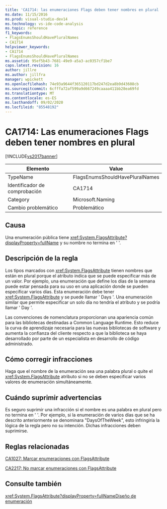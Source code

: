 ```yaml
---
title: 'CA1714: las enumeraciones Flags deben tener nombres en plural | Microsoft Docs'
ms.date: 11/15/2016
ms.prod: visual-studio-dev14
ms.technology: vs-ide-code-analysis
ms.topic: reference
f1_keywords:
- FlagsEnumsShouldHavePluralNames
- CA1714
helpviewer_keywords:
- CA1714
- FlagsEnumsShouldHavePluralNames
ms.assetid: 95ef5b43-7681-49e9-a5a3-ac0357cf1be7
caps.latest.revision: 16
author: jillre
ms.author: jillfra
manager: wpickett
ms.openlocfilehash: 74e93a9644f365120117bd247d2ea8b9d43608cb
ms.sourcegitcommit: 6cfffa72af599a9d667249caaaa411bb28ea69fd
ms.translationtype: MT
ms.contentlocale: es-ES
ms.lasthandoff: 09/02/2020
ms.locfileid: "85548192"
---
```

# <a name="ca1714-flags-enums-should-have-plural-names"></a>CA1714: Las enumeraciones Flags deben tener nombres en plural
[!INCLUDE[vs2017banner](../includes/vs2017banner.md)]

|Elemento|Value|
|-|-|
|TypeName|FlagsEnumsShouldHavePluralNames|
|Identificador de comprobación|CA1714|
|Category|Microsoft.Naming|
|Cambio problemático|Problemático|

## <a name="cause"></a>Causa
 Una enumeración pública tiene <xref:System.FlagsAttribute?displayProperty=fullName> y su nombre no termina en ' '.

## <a name="rule-description"></a>Descripción de la regla
 Los tipos marcados con <xref:System.FlagsAttribute> tienen nombres que están en plural porque el atributo indica que se puede especificar más de un valor. Por ejemplo, una enumeración que define los días de la semana puede estar pensada para su uso en una aplicación donde se pueden especificar varios días. Esta enumeración debe tener <xref:System.FlagsAttribute> y se puede llamar ' Days '. Una enumeración similar que permite especificar un solo día no tendría el atributo y se podría llamar ' Day '.

 Las convenciones de nomenclatura proporcionan una apariencia común para las bibliotecas destinadas a Common Language Runtime. Esto reduce la curva de aprendizaje necesaria para las nuevas bibliotecas de software y aumenta la confianza del cliente respecto a que la biblioteca se haya desarrollado por parte de un especialista en desarrollo de código administrado.

## <a name="how-to-fix-violations"></a>Cómo corregir infracciones
 Haga que el nombre de la enumeración sea una palabra plural o quite el <xref:System.FlagsAttribute> atributo si no se deben especificar varios valores de enumeración simultáneamente.

## <a name="when-to-suppress-warnings"></a>Cuándo suprimir advertencias
 Es seguro suprimir una infracción si el nombre es una palabra en plural pero no termina en ' '. Por ejemplo, si la enumeración de varios días que se ha descrito anteriormente se denominara "DaysOfTheWeek", esto infringiría la lógica de la regla pero no su intención. Dichas infracciones deben suprimirse.

## <a name="related-rules"></a>Reglas relacionadas
 [CA1027: Marcar enumeraciones con FlagsAttribute](../code-quality/ca1027-mark-enums-with-flagsattribute.md)

 [CA2217: No marcar enumeraciones con FlagsAttribute](../code-quality/ca2217-do-not-mark-enums-with-flagsattribute.md)

## <a name="see-also"></a>Consulte también
 <xref:System.FlagsAttribute?displayProperty=fullName>[Diseño de enumeración](https://msdn.microsoft.com/library/dd53c952-9d9a-4736-86ff-9540e815d545)

